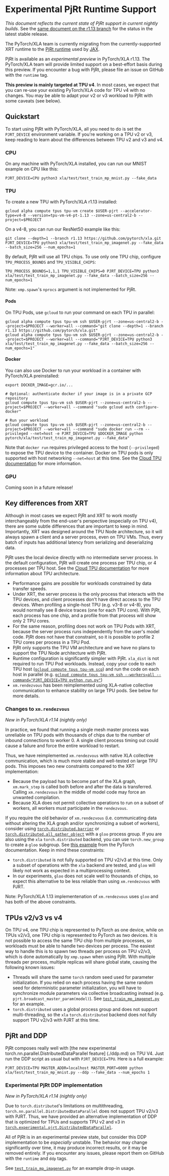 # Experimental PjRt Runtime Support

_This document reflects the current state of PjRt support in current nightly
builds_. See the [same document on the r1.13 branch](https://github.com/pytorch/xla/blob/r1.13/docs/pjrt.md)
for the status in the latest stable release.

The PyTorch/XLA team is currently migrating from the currently-supported XRT
runtime to the [PjRt
runtime](https://github.com/tensorflow/tensorflow/tree/master/tensorflow/compiler/xla/pjrt)
used by [JAX](https://github.com/google/jax).

PjRt is available as an _experimental preview_ in PyTorch/XLA r1.13. The
PyTorch/XLA team will provide limited support on a best-effort basis during this
preview. If you encounter a bug with PjRt, please file an issue on GitHub with
the `runtime` tag.

**This preview is mainly targeted at TPU v4**. In most cases, we expect that you can
re-use your existing PyTorch/XLA code for TPU v4 with no changes. You may be able to
adapt your v2 or v3 workload to PjRt with some caveats (see below).

## Quickstart

To start using PjRt with PyTorch/XLA, all you need to do is set the
`PJRT_DEVICE` environment variable. If you're working on a TPU v2 or v3, keep
reading to learn about the differences between TPU v2 and v3 and v4.

### CPU

On any machine with PyTorch/XLA installed, you can run our MNIST example on CPU
like this:

```
PJRT_DEVICE=CPU python3 xla/test/test_train_mp_mnist.py --fake_data
```

### TPU

To create a new TPU with PyTorch/XLA r1.13 installed:

```
gcloud alpha compute tpus tpu-vm create $USER-pjrt --accelerator-type=v4-8 --version=tpu-vm-v4-pt-1.13 --zone=us-central2-b --project=$PROJECT
```

On a v4-8, you can run our ResNet50 example like this:

```
git clone --depth=1 --branch r1.13 https://github.com/pytorch/xla.git
PJRT_DEVICE=TPU python3 xla/test/test_train_mp_imagenet.py --fake_data --batch_size=256 --num_epochs=1
```

By default, PjRt will use all TPU chips. To use only one TPU chip, configure
`TPU_PROCESS_BOUNDS` and `TPU_VISIBLE_CHIPS`:

```
TPU_PROCESS_BOUNDS=1,1,1 TPU_VISIBLE_CHIPS=0 PJRT_DEVICE=TPU python3 xla/test/test_train_mp_imagenet.py --fake_data --batch_size=256 --num_epochs=1
```

Note: `xmp.spawn`'s `nprocs` argument is not implemented for PjRt.

#### Pods

On TPU Pods, use `gcloud` to run your command on each TPU in parallel:

```
gcloud alpha compute tpus tpu-vm ssh $USER-pjrt --zone=us-central2-b --project=$PROJECT --worker=all --command="git clone --depth=1 --branch r1.13 https://github.com/pytorch/xla.git"
gcloud alpha compute tpus tpu-vm ssh $USER-pjrt --zone=us-central2-b --project=$PROJECT --worker=all --command="PJRT_DEVICE=TPU python3 xla/test/test_train_mp_imagenet.py --fake_data --batch_size=256 --num_epochs=1"
```

#### Docker

You can also use Docker to run your workload in a container with PyTorch/XLA
preinstalled:

```
export DOCKER_IMAGE=gcr.io/...

# Optional: authenticate docker if your image is in a private GCP repository
gcloud compute tpus tpu-vm ssh $USER-pjrt --zone=us-central2-b --project=$PROJECT --worker=all --command "sudo gcloud auth configure-docker"

# Run your workload
gcloud compute tpus tpu-vm ssh $USER-pjrt --zone=us-central2-b --project=$PROJECT --worker=all --command "sudo docker run --rm --privileged --net=host -e PJRT_DEVICE=TPU $DOCKER_IMAGE python pytorch/xla/test/test_train_mp_imagenet.py --fake_data"
```

Note that `docker run` requires privileged access to the host (`--privileged`)
to expose the TPU device to the container. Docker on TPU pods is only supported
with host networking `--net=host` at this time. See the [Cloud TPU documentation](https://cloud.google.com/tpu/docs/run-in-container)
for more information.

### GPU

Coming soon in a future release!

## Key differences from XRT

Although in most cases we expect PjRt and XRT to work mostly interchangeably
from the end-user's perspective (especially on TPU v4), there are some subtle
differences that are important to keep in mind. Importantly, XRT was designed
around the TPU Node architecture, so it will always spawn a client and a server
process, even on TPU VMs. Thus, every batch of inputs has additional latency
from serializing and deserializing data.

PjRt uses the local device directly with no intermediate server process. In the
default configuration, PjRt will create one process per TPU chip, or 4 processes
per TPU host. See the [Cloud TPU documentation](https://cloud.google.com/tpu/docs/system-architecture-tpu-vm)
for more information about TPU architecture.

- Performance gains are possible for workloads constrained by data transfer
  speeds.
- Under XRT, the server process is the only process that interacts with the TPU
  devices, and client processes don't have direct access to the TPU devices.
  When profiling a single-host TPU (e.g. v3-8 or v4-8), you would normally see 8
  device traces (one for each TPU core). With PjRt, each process has one chip,
  and a profile from that process will show only 2 TPU cores.
- For the same reason, profiling does not work on TPU Pods with XRT, because the
  server process runs independently from the user's model code. PjRt does not
  have that constraint, so it is possible to profile 2 TPU cores per process in
  a TPU Pod.
- PjRt only supports the TPU VM architecture and we have no plans to support the
  TPU Node architecture with PjRt.
- Runtime configuration is significantly simpler with PjRt. `xla_dist` is not
  required to run TPU Pod workloads. Instead, copy your code to each TPU host
  ([`gcloud compute tpus tpu-vm scp`](https://cloud.google.com/sdk/gcloud/reference/alpha/compute/tpus/tpu-vm/scp)) and run the code on each host in
  parallel (e.g. [`gcloud compute tpus tpu-vm ssh --workers=all
  --command="PJRT_DEVICE=TPU python run.py"`](https://cloud.google.com/sdk/gcloud/reference/alpha/compute/tpus/tpu-vm/ssh))
- `xm.rendezvous` has been reimplemented using XLA-native collective
  communication to enhance stability on large TPU pods. See below for more
  details.

### Changes to `xm.rendezvous`

_New in PyTorch/XLA r1.14 (nightly only)_

In practice, we found that running a single mesh master process was unreliable
on TPU pods with thousands of chips due to the number of inbound connections to
worker 0. A single client process timing out could cause a failure and force the
entire workload to restart.

Thus, we have reimplemented `xm.rendezvous` with native XLA collective
communication, which is much more stable and well-tested on large TPU pods. This
imposes two new constraints compared to the XRT implementation:

- Because the payload has to become part of the XLA graph, `xm.mark_step` is
  called both before and after the data is transferred. Calling `xm.rendezvous`
  in the middle of model code may force an unwanted compilation.
- Because XLA does not permit collective operations to run on a subset of
  workers, all workers must participate in the `rendezvous`.

If you require the old behavior of `xm.rendezvous` (i.e. communicating data
without altering the XLA graph and/or synchronizing a subset of workers),
consider using [`torch.distributed.barrier`](https://pytorch.org/docs/stable/distributed.html#torch.distributed.barrier)
or [`torch.distributed.all_gather_object`](https://pytorch.org/docs/stable/distributed.html#torch.distributed.all_gather_object)
with a `gloo` process group. If you are also using the `xla` `torch.distributed`
backend, you can use `torch.new_group` to create a `gloo` subgroup. See [this
example](https://pytorch.org/docs/stable/distributed.html#torch.distributed.barrier)
from the PyTorch documentation. Keep in mind these constraints:

- `torch.distributed` is not fully supported on TPU v2/v3 at this time. Only a
  subset of operations with the `xla` backend are tested, and `gloo` will likely
  not work as expected in a multiprocessing context.
- In our experiments, `gloo` does not scale well to thousands of chips, so
  expect this alternative to be less reliable than using `xm.rendezvous` with
  PJRT.

Note: PyTorch/XLA 1.13 implementenation of `xm.rendezvous` uses `gloo` and has
both of the above constraints.

## TPUs v2/v3 vs v4

On TPU v4, one TPU chip is represented to PyTorch as one device, while on TPUs
v2/v3, one TPU chip is represented to PyTorch as _two_ devices. It is not
possible to access the same TPU chip from multiple processes, so workloads must
be able to handle two devices per process. The easiest way to handle this is to
spawn two threads per process on TPU v2/v3, which is done automatically by
`xmp.spawn` when using PjRt. With multiple threads per process, multiple
replicas will share global state, causing the following known issues:

- Threads will share the same `torch` random seed used for parameter
  initialization. If you relied on each process having the same random seed for
  deterministic parameter initialization, you will have to synchronize module
  parameters via collective broadcasting instead (e.g.
  `pjrt.broadcast_master_param(model)`). See [`test_train_mp_imagenet.py`](`../test/test_train_mp_imagenet.py`)
  for an example.
- `torch.distributed` uses a global process group and does not support
  multi-threading, so the `xla` `torch.distributed` backend does not fully
  support TPU v2/v3 with PJRT at this time.

## PjRt and DDP

PjRt composes really well with [the new experimental
torch.nn.parallel.DistributedDataParallel feature] (./ddp.md) on TPU V4. Just
run the DDP script as usual but with `PJRT_DEVICE=TPU`. Here is a full example:
```
PJRT_DEVICE=TPU MASTER_ADDR=localhost MASTER_PORT=6000 python xla/test/test_train_mp_mnist.py --ddp --fake_data --num_epochs 1
```

### Experimental PjRt DDP implementation

_New in PyTorch/XLA r1.14 (nightly only)_

Due to `torch.distributed`'s limitations on multithreading,
`torch.nn.parallel.DistributedDataParallel` does not support TPU v2/v3 with
PJRT. Thus, we have provided an alternative implementation of DDP that is
optimized for TPUs and supports TPU v2 and v3 in
[`torch.experimental.pjrt.DistributedDataParallel`](../torch_xla/experimental/pjrt.py).

All of PjRt is in an experimental preview state, but consider this DDP
implementation to be _especially_ unstable. The behavior may change
significantly over time, it may produce incorrect results, or it may be
removed entirely. If you encounter any issues, please report them on GitHub with
the `runtime` and `ddp` tags.

See [`test_train_mp_imagenet.py`](`../test/test_train_mp_imagenet.py`) for an
example drop-in usage.
